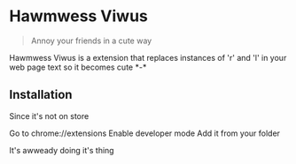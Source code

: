 # Hawmwess Viwus
> Annoy your friends in a cute way

Hawmwess Viwus is a extension that replaces instances of 'r' and 'l' in your web page text so it becomes cute \*-\*


## Installation

Since it's not on store

Go to chrome://extensions
Enable developer mode
Add it from your folder

It's awweady doing it's thing
